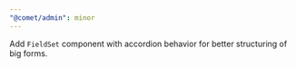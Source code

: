 ```yaml
---
"@comet/admin": minor
---
```


Add `FieldSet` component with accordion behavior for better structuring of big forms.
